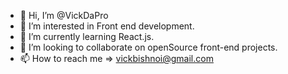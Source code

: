 - 👋 Hi, I’m @VickDaPro
- 👀 I’m interested in Front end development.
- 🌱 I’m currently learning React.js.
- 💞️ I’m looking to collaborate on openSource front-end projects.
- 📫 How to reach me => vickbishnoi@gmail.com

<!---
VickDaPro/VickDaPro is a ✨ special ✨ repository because its `README.md` (this file) appears on your GitHub profile.
You can click the Preview link to take a look at your changes.
--->

